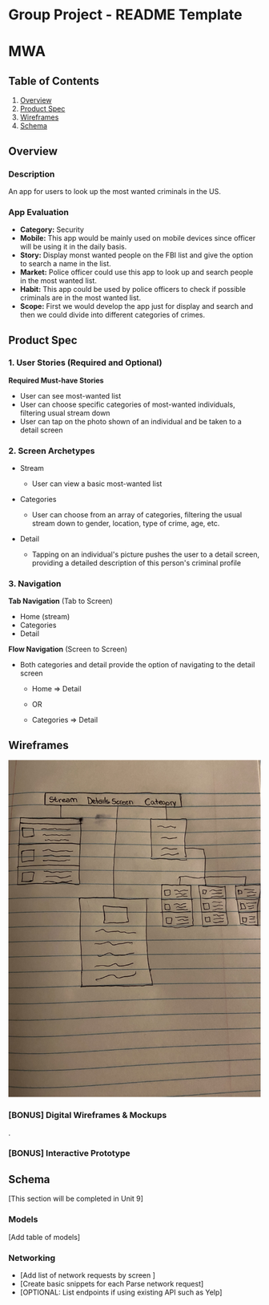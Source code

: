Group Project - README Template
===

# MWA

## Table of Contents
1. [Overview](#Overview)
1. [Product Spec](#Product-Spec)
1. [Wireframes](#Wireframes)
2. [Schema](#Schema)

## Overview
### Description
An app for users to look up the most wanted criminals in the US.

### App Evaluation
- **Category:** Security
- **Mobile:** This app would be mainly used on mobile devices since officer will be using it in the daily basis.
- **Story:** Display monst wanted people on the FBI list and give the option to search a name in the list.
- **Market:** Police officer could use this app to look up and search people in the most wanted list.
- **Habit:** This app could be used by police officers to check if possible criminals are in the most wanted list.
- **Scope:** First we would develop the app just for display and search and then we could divide into different categories of crimes.

## Product Spec

### 1. User Stories (Required and Optional)

**Required Must-have Stories**

* User can see most-wanted list
* User can choose specific categories of most-wanted individuals, filtering usual stream down
* User can tap on the photo shown of an individual and be taken to a detail screen

### 2. Screen Archetypes

* Stream
   * User can view a basic most-wanted list

* Categories
   * User can choose from an array of categories, filtering the usual stream down to gender, location, type of crime, age, etc. 

* Detail
   * Tapping on an individual's picture pushes the user to a detail screen, providing a detailed description of this person's criminal profile
   
### 3. Navigation

**Tab Navigation** (Tab to Screen)

* Home (stream)
* Categories
* Detail

**Flow Navigation** (Screen to Screen)

* Both categories and detail provide the option of navigating to the detail screen
   * Home => Detail
   
   * OR
   * Categories => Detail

## Wireframes
<img src="Wireframe.jpg" width=600>

### [BONUS] Digital Wireframes & Mockups
.
### [BONUS] Interactive Prototype

## Schema 
[This section will be completed in Unit 9]
### Models
[Add table of models]
### Networking
- [Add list of network requests by screen ]
- [Create basic snippets for each Parse network request]
- [OPTIONAL: List endpoints if using existing API such as Yelp]
